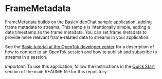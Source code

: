 FrameMetadata
=============

FrameMetadata builds on the BasicVideoChat sample application, adding frame metadata to
streams. This sample is intentionally simple, adding a date timestamp as the frame metadata.
You can set frame metadata to provide more relevant frame-related data to streams in your
application.

See the [Basic tutorial at the OpenTok developer
center](https://tokbox.com/developer/tutorials/windows/basic-video-chat/) for a description
of how to connect to an OpenTok session and how to publish and subscribe to streams in a session.

*Important:* To use this application, follow the instructions in the
[Quick Start](../README.md#quick-start) section of the main README file for this repository.
